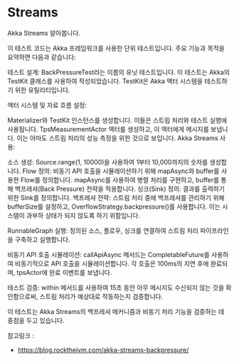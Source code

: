 # Streams

Akka Streams 알아봅니다.


이 테스트 코드는 Akka 프레임워크를 사용한 단위 테스트입니다. 주요 기능과 목적을 요약하면 다음과 같습니다:

테스트 설계: BackPressureTest라는 이름의 유닛 테스트입니다. 이 테스트는 Akka의 TestKit 클래스를 사용하여 작성되었습니다. TestKit은 Akka 액터 시스템을 테스트하기 위한 유틸리티입니다.

액터 시스템 및 자료 흐름 설정:

Materializer와 TestKit 인스턴스를 생성합니다. 이들은 스트림 처리와 테스트 실행에 사용됩니다.
TpsMeasurementActor 액터를 생성하고, 이 액터에게 메시지를 보냅니다. 이는 아마도 스트림 처리의 성능 측정을 위한 것으로 보입니다.
Akka Streams 사용:

소스 생성: Source.range(1, 10000)을 사용하여 1부터 10,000까지의 숫자를 생성합니다.
Flow 정의: 비동기 API 호출을 시뮬레이션하기 위해 mapAsync와 buffer를 사용한 Flow를 정의합니다. mapAsync를 사용하여 병렬 처리를 구현하고, buffer를 통해 백프레셔(Back Pressure) 전략을 적용합니다.
싱크(Sink) 정의: 결과를 출력하기 위한 Sink를 정의합니다.
백프레셔 전략: 스트림 처리 중에 백프레셔를 관리하기 위해 bufferSize를 설정하고, OverflowStrategy.backpressure()를 사용합니다. 이는 시스템이 과부하 상태가 되지 않도록 하기 위함입니다.

RunnableGraph 실행: 정의된 소스, 플로우, 싱크를 연결하여 스트림 처리 파이프라인을 구축하고 실행합니다.

비동기 API 호출 시뮬레이션: callApiAsync 메서드는 CompletableFuture를 사용하여 비동기적으로 API 호출을 시뮬레이션합니다. 각 호출은 100ms의 지연 후에 완료되며, tpsActor에 완료 이벤트를 보냅니다.

테스트 검증: within 메서드를 사용하여 15초 동안 아무 메시지도 수신되지 않는 것을 확인함으로써, 스트림 처리가 예상대로 작동하는지 검증합니다.

이 테스트는 Akka Streams의 백프레셔 메커니즘과 비동기 처리 기능을 검증하는 데 중점을 두고 있습니다.



참고링크 :
- https://blog.rockthejvm.com/akka-streams-backpressure/

